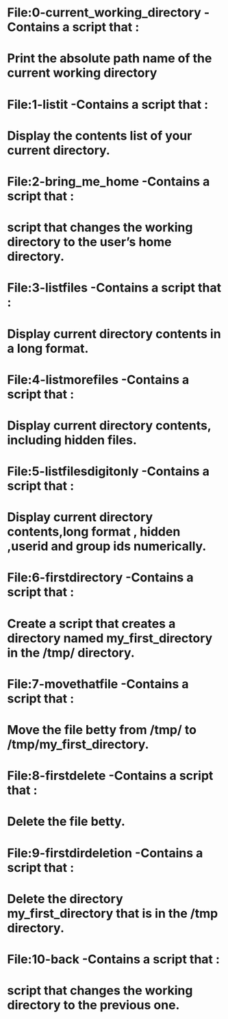# File:0-current_working_directory -Contains a script that :
# Print the absolute path name of the current working directory

# File:1-listit -Contains a script that :
# Display the contents list of your current directory.

# File:2-bring_me_home -Contains a script that :
# script that changes the working directory to the user’s home directory.

# File:3-listfiles -Contains a script that :
# Display current directory contents in a long format.

# File:4-listmorefiles -Contains a script that :
# Display current directory contents, including hidden files.

# File:5-listfilesdigitonly -Contains a script that :
# Display current directory contents,long format , hidden ,userid and group ids numerically.

# File:6-firstdirectory -Contains a script that :
# Create a script that creates a directory named my_first_directory in the /tmp/ directory.

# File:7-movethatfile -Contains a script that :
# Move the file betty from /tmp/ to /tmp/my_first_directory.

# File:8-firstdelete -Contains a script that :
# Delete the file betty.

# File:9-firstdirdeletion -Contains a script that :
# Delete the directory my_first_directory that is in the /tmp directory.

# File:10-back -Contains a script that :
# script that changes the working directory to the previous one.


